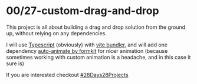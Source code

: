 # 00/27-custom-drag-and-drop

This project is all about building a drag and drop solution from the ground up, without relying on any dependencies.

I will use [Typescript](https://www.typescriptlang.org/) (obviously) with [vite bundler](https://vitejs.dev/), and will add one dependency [auto-animate by formkit](https://auto-animate.formkit.com/) for nicer animation (because sometimes working with custom animation is a headache, and in this case it sure is)

If you are interested checkout [#28Days28Projects](https://github.com/kruzkasu223/28Days28Projects)
